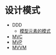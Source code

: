 # 设计模式

- DDD
  - [模型元素的模式](./design-pattern/domain-driven-design/patterns-of-model-elements.md)
- [MVC](/design-pattern/mvc.md)
- [MVP](/design-pattern/mvp.md)
- [MVVM](/design-pattern/mvvm.md)
